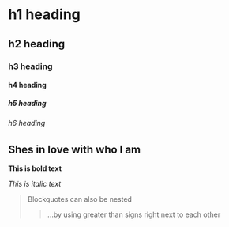 

# h1 heading
## h2 heading
### h3 heading
#### h4 heading
##### h5 heading
###### h6 heading

## Shes in love with who I am

**This is bold text**

*This is italic text*


> Blockquotes can also be nested
>> ...by using greater than signs right next to each other
